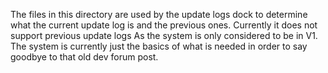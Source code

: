 The files in this directory are used by the update logs dock to determine what the current update log is and the previous ones. Currently it does not support previous update logs As the system is only considered to be in V1. The system is currently just the basics of what is needed in order to say goodbye to that old dev forum post.